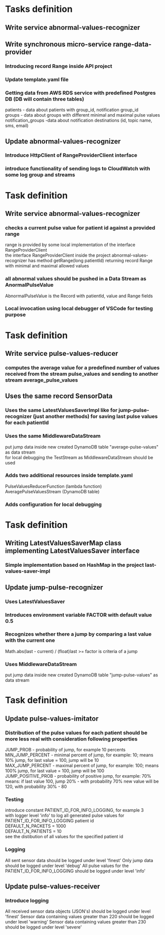# Tasks definition

## Write service abnormal-values-recognizer

## Write synchronous micro-service range-data-provider

### Introducing record Range inside API project

### Update template.yaml file

### Getting data from AWS RDS service with predefined Postgres DB (DB will contain three tables)

patients - data about patients with group_id, notification group_id<br>
groups - data about groups with different minimal and maximal pulse values
notification_groups -data about notification destinations (id, topic name, sms, email)

## Update abnormal-values-recognizer

### Introduce HttpClient of RangeProviderClient interface

### introduce functionality of sending logs to CloudWatch with some log group and streams

# Task definition

## Write service abnormal-values-recognizer

### checks a current pulse value for patient id against a provided range

range is provided by some local implementation of the interface RangeProviderClient <br>
the interface RangeProviderClient inside the project abnormal-values-recognizer has method getRange(long patientId) returning record Range with minimal and maximal allowed values

### all abnormal values should be pushed in a Data Stream as AnormalPulseValue

AbnormalPulseValue is the Record with patientId, value and Range fields

### Local invocation using local debugger of VSCode for testing purpose

# Task definition

## Write service pulse-values-reducer

### computes the average value for a predefined number of values received from the stream pulse_values and sending to another stream average_pulse_values

## Uses the same record SensorData

### Uses the same LatestValuesSaverImpl like for jump-pulse-recognizer (just another methods) for saving last pulse values for each patientId

### Uses the same MiddlewareDataStream

put jump data inside new created DynamoDB table "average-pulse-values" as data stream <br>
for local debugging the TestStream as MiddlewareDataStream should be used

### Adds two additional resources inside template.yaml

PulseValuesReducerFunction (lambda function) <br>
AveragePulseValuesStream (DynamoDB table)

### Adds configuration for local debugging

# Task definition

## Writing LatestValuesSaverMap class implementing LatestValuesSaver interface

### Simple implementation based on HashMap in the project last-values-saver-impl

## Update jump-pulse-recognizer

### Uses LatestValuesSaver

### Introduces environment variable FACTOR with default value 0.5

### Recognizes whether there a jump by comparing a last value with the current one

Math.abs(last - current) / (float)last >= factor is criteria of a jump

### Uses MiddlewareDataStream

put jump data inside new created DynamoDB table "jump-pulse-values" as data stream

# Task definition

## Update pulse-values-imitator

### Distribution of the pulse values for each patient should be more less real with consideration following properties

JUMP_PROB - probability of jump, for example 10 percents<br>
MIN_JUMP_PERCENT - minimal percent of jump, for example: 10; means 10% jump, for last value = 100, jump will be 10<br>
MAX_JUMP_PERCENT - maximal percent of jump, for example: 100; means 100% jump, for last value = 100, jump will be 100<br>
JUMP_POSITIVE_PROB - probability of positive jump, for example: 70% means: if last value 100, jump 20% - with probability 70% new value will be 120, with probability 30% - 80

### Testing

introduce constant PATIENT_ID_FOR_INFO_LOGGING, for example 3 <br>
with logger level 'info' to log all generated pulse values for PATIENT_ID_FOR_INFO_LOGGING patient id <br>
DEFAULT_N_PACKETS = 1000 <br>
DEFAULT_N_PATIENTS = 10 <br>
see the distibution of all values for the specified patient id

### Logging

All sent sensor data should be logged under level 'finest'
Only jump data should be logged under level 'debug'
All pulse values for the PATIENT_ID_FOR_INFO_LOGGING should be logged under level 'info'

## Update pulse-values-receiver

### Introduce logging

All received sensor data objects (JSON's) should be logged under level 'finest'
Sensor data containing values greater than 220 should be logged under level 'warning'
Sensor data containing values greater than 230 should be logged under level 'severe'
